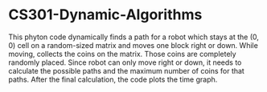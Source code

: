 # CS301-Dynamic-Algorithms
This phyton code dynamically finds a path for a robot which stays at the (0, 0) cell on a random-sized matrix and moves one block right or down. While moving, collects the coins on the matrix. Those coins are completely randomly placed.
Since robot can only move right or down, it needs to calculate the possible paths and the maximum number of coins for that paths. After the final calculation, the code plots the time graph.
